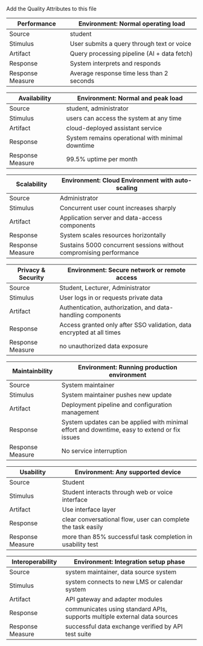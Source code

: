 
Add the Quality Attributes to this file

| Performance        | Environment: Normal operating load                               |
|--------------------|-----------------------------------------------------|
| Source             | student                                             |
| Stimulus           | User submits a query through text or voice          |
| Artifact           | Query processing pipeline (AI + data fetch)         |
| Response           | System interprets and responds                      |
| Response Measure   | Average response time less than 2 seconds           |





| Availability       | Environment: Normal and peak load                                 |
|--------------------|------------------------------------------------------|
| Source             |  student, administrator               
| Stimulus           |  users can access the system at any time                   
| Artifact           |  cloud-deployed assistant service               
| Response           |  System remains operational with minimal downtime       
| Response Measure   |  99.5% uptime per month                  




| Scalability        | Environment: Cloud Environment with auto-scaling                  |
|--------------------|------------------------------------------------------|
| Source             |  Administrator               
| Stimulus           |  Concurrent user count increases sharply   
| Artifact           |  Application server and data-access components
| Response           |  System scales resources horizontally
| Response Measure   |  Sustains 5000 concurrent sessions without compromising performance




| Privacy & Security | Environment: Secure network or remote access                      |
|--------------------|------------------------------------------------------|
| Source             | Student, Lecturer, Administrator                
| Stimulus           | User logs in or requests private data                    
| Artifact           | Authentication, authorization, and data-handling components 
| Response           | Access granted only after SSO validation, data encrypted at all times
| Response Measure   | no unauthorized data exposure                   




| Maintainbility     | Environment: Running production environment                       |
|--------------------|------------------------------------------------------|
| Source             | System maintainer               
| Stimulus           | System maintainer pushes new update                    
| Artifact           | Deployment pipeline and configuration management       
| Response           | System updates can be applied with minimal effort and downtime, easy to extend or fix issues 
| Response Measure   | No service interruption                   




| Usability          | Environment: Any supported device                                 |
|--------------------|------------------------------------------------------|
| Source             | Student                
| Stimulus           | Student interacts through web or voice interface      
| Artifact           | Use interface layer                
| Response           | clear conversational flow, user can complete the task easily          
| Response Measure   | more than 85% successful task completion in usability test 




| Interoperability   | Environment: Integration setup phase                              |
|--------------------|------------------------------------------------------|
| Source             | system maintainer, data source system                
| Stimulus           | system connects to new LMS or calendar system       
| Artifact           | API gateway and adapter modules                
| Response           | communicates using standard APIs, supports multiple external data sources      
| Response Measure   | successful data exchange verified by API test suite  




